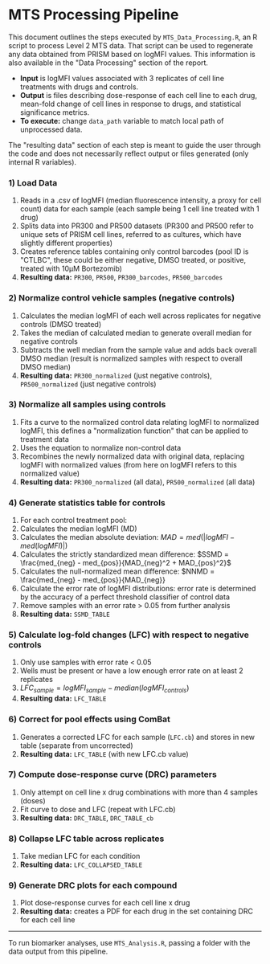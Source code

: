 # MTS Processing Pipeline

This document outlines the steps executed by `MTS_Data_Processing.R`, an R script to process Level 2 MTS data. That script can be used to regenerate any data obtained from PRISM based on logMFI values. This information is also available in the "Data Processing" section of the report.

- **Input** is logMFI values associated with 3 replicates of cell line treatments with drugs and controls.
- **Output** is files describing dose-response of each cell line to each drug, mean-fold change of cell lines in response to drugs, and statistical significance metrics.
- **To execute:** change `data_path` variable to match local path of unprocessed data.

The "resulting data" section of each step is meant to guide the user through the code and does not necessarily reflect output or files generated (only internal R variables).

### 1) Load Data
1. Reads in a .csv of logMFI (median fluorescence intensity, a proxy for cell count) data for each sample (each sample being 1 cell line treated with 1 drug)
2. Splits data into PR300 and PR500 datasets (PR300 and PR500 refer to unique sets of PRISM cell lines, referred to as cultures, which have slightly different properties)
3. Creates reference tables containing only control barcodes (pool ID is "CTLBC", these could be either negative, DMSO treated, or positive, treated with 10µM Bortezomib)
4. **Resulting data:** `PR300`, `PR500`, `PR300_barcodes`, `PR500_barcodes`

### 2) Normalize control vehicle samples (negative controls)
1. Calculates the median logMFI of each well across replicates for negative controls (DMSO treated)
2. Takes the median of calculated median to generate overall median for negative controls
3. Subtracts the well median from the sample value and adds back overall DMSO median (result is normalized samples with respect to overall DMSO median)
4. **Resulting data:** `PR300_normalized` (just negative controls), `PR500_normalized` (just negative controls)

### 3) Normalize all samples using controls
1. Fits a curve to the normalized control data relating logMFI to normalized logMFI, this defines a "normalization function" that can be applied to treatment data
2. Uses the equation to normalize non-control data
3. Recombines the newly normalized data with original data, replacing logMFI with normalized values (from here on logMFI refers to this normalized value)
4. **Resulting data:** `PR300_normalized` (all data), `PR500_normalized` (all data)

### 4) Generate statistics table for controls
1. For each control treatment pool:
 1. Calculates the median logMFI (MD)
 2. Calculates the median absolute deviation: $MAD = med(|logMFI - med(logMFI)|)$
 3. Calculates the strictly standardized mean difference: $SSMD = \frac{med_{neg} - med_{pos}}{MAD_{neg}^2 + MAD_{pos}^2}$
 4. Calculates the null-normalized mean difference: $NNMD = \frac{med_{neg} - med_{pos}}{MAD_{neg}}
 5. Calculate the error rate of logMFI distributions: error rate is determined by the accuracy of a perfect threshold classifier of control data
2. Remove samples with an error rate > 0.05 from further analysis
3. **Resulting data:** `SSMD_TABLE`

### 5) Calculate log-fold changes (LFC) with respect to negative controls
1. Only use samples with error rate < 0.05
2. Wells must be present or have a low enough error rate on at least 2 replicates
3. $LFC_{sample} = logMFI_{sample} - median(logMFI_{controls})$
4. **Resulting data:** `LFC_TABLE`

### 6) Correct for pool effects using ComBat
1. Generates a corrected LFC for each sample (`LFC.cb`) and stores in new table (separate from uncorrected)
2. **Resulting data:** `LFC_TABLE` (with new LFC.cb value)

### 7) Compute dose-response curve (DRC) parameters
1. Only attempt on cell line x drug combinations with more than 4 samples (doses)
2. Fit curve to dose and LFC (repeat with LFC.cb)
3. **Resulting data:** `DRC_TABLE`, `DRC_TABLE_cb`

### 8) Collapse LFC table across replicates
1. Take median LFC for each condition
2. **Resulting data:** `LFC_COLLAPSED_TABLE`

### 9) Generate DRC plots for each compound
1. Plot dose-response curves for each cell line x drug
2. **Resulting data:** creates a PDF for each drug in the set containing DRC for each cell line

---

To run biomarker analyses, use `MTS_Analysis.R`, passing a folder with the data output from this pipeline.
